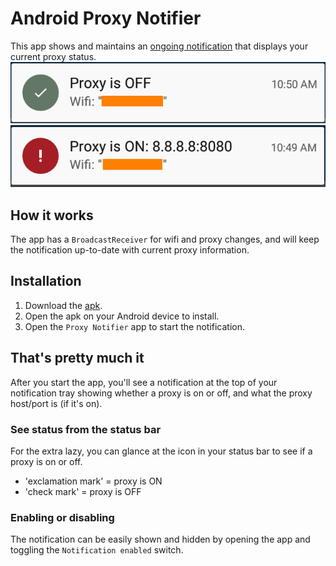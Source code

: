 # Android Proxy Notifier

This app shows and maintains an [ongoing notification](https://developer.android.com/reference/android/app/Notification.Builder.html#setOngoing%28boolean%29) that displays your current proxy status. 
![](https://github.com/julo15/android-proxy-notifier/blob/master/images/proxy-off.png?raw=true)
![](https://github.com/julo15/android-proxy-notifier/blob/master/images/proxy-on.png?raw=true)

## How it works

The app has a `BroadcastReceiver` for wifi and proxy changes, and will keep the notification up-to-date with current proxy information.

## Installation

1. Download the [apk](https://github.com/julo15/android-proxy-notifier/blob/master/release/proxy-notifier-latest.apk?raw=true).
2. Open the apk on your Android device to install.
3. Open the `Proxy Notifier` app to start the notification.

## That's pretty much it

After you start the app, you'll see a notification at the top of your notification tray showing whether a proxy is on or off, and what the proxy host/port is (if it's on).

### See status from the status bar

For the extra lazy, you can glance at the icon in your status bar to see if a proxy is on or off.
- 'exclamation mark' = proxy is ON
- 'check mark' = proxy is OFF


### Enabling or disabling

The notification can be easily shown and hidden by opening the app and toggling the `Notification enabled` switch.
